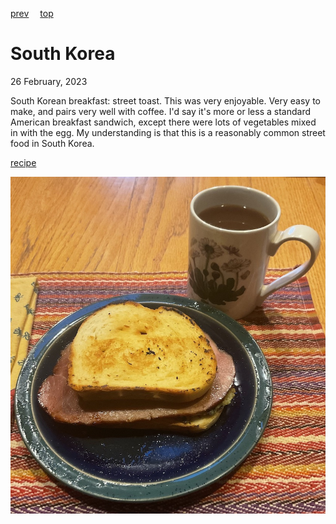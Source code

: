 [prev](north_korea.md)&emsp;
[top](../index.md)&emsp;
# South Korea
<meta property="og:image" content="images/south_korea.png"/>
26 February, 2023

South Korean breakfast: street toast. This was very enjoyable. Very
easy to make, and pairs very well with coffee. I'd say it's more or
less a standard American breakfast sandwich, except there were lots of
vegetables mixed in with the egg. My understanding is that this is a
reasonably common street food in South Korea.

[recipe](https://www.food.com/recipe/korean-street-toast-535957)

![breakfast](images/south_korea.jpeg)
